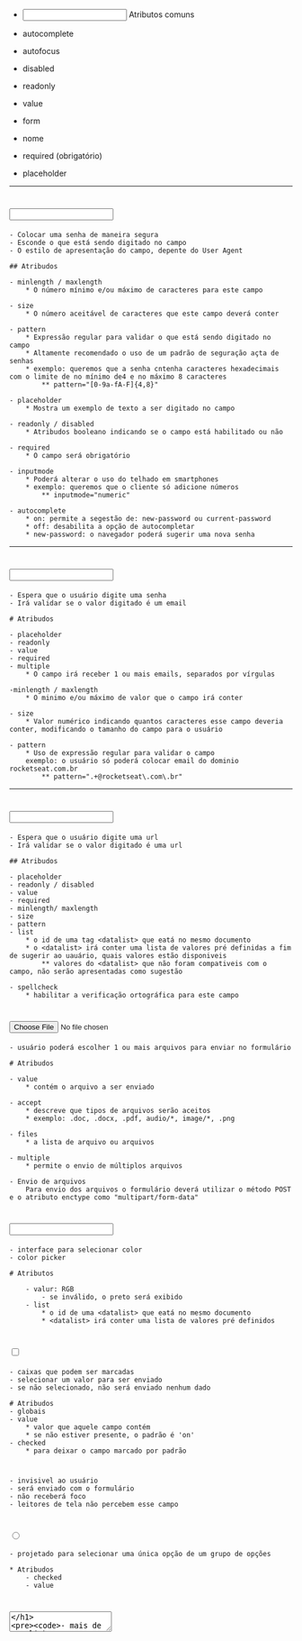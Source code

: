 - <input> Atributos comuns

- autocomplete
- autofocus
- disabled
- readonly
- value
- form
- nome
- required (obrigatório)
- placeholder

--------------------------------

# <input type="password">

    - Colocar uma senha de maneira segura
    - Esconde o que está sendo digitado no campo 
    - O estilo de apresentação do campo, depente do User Agent

    ## Atribudos

    - minlength / maxlength
        * O número mínimo e/ou máximo de caracteres para este campo

    - size
        * O número aceitável de caracteres que este campo deverá conter

    - pattern
        * Expressão regular para validar o que está sendo digitado no campo 
        * Altamente recomendado o uso de um padrão de seguração açta de senhas
        * exemplo: queremos que a senha cntenha caracteres hexadecimais com o limite de no mínimo de4 e no máximo 8 caracteres
            ** pattern="[0-9a-fA-F]{4,8}"

    - placeholder
        * Mostra um exemplo de texto a ser digitado no campo

    - readonly / disabled
        * Atribudos booleano indicando se o campo está habilitado ou não

    - required 
        * O campo será obrigatório

    - inputmode
        * Poderá alterar o uso do telhado em smartphones
        * exemplo: queremos que o cliente só adicione números
            ** inputmode="numeric"

    - autocomplete
        * on: permite a segestão de: new-password ou current-password
        * off: desabilita a opção de autocompletar
        * new-password: o navegador poderá sugerir uma nova senha

-------------------------------------------------

# <input type="email">

    - Espera que o usuário digite uma senha
    - Irá validar se o valor digitado é um email

    # Atribudos

    - placeholder
    - readonly
    - value
    - required 
    - multiple
        * O campo irá receber 1 ou mais emails, separados por vírgulas

    -minlength / maxlength
        * O minimo e/ou máximo de valor que o campo irá conter

    - size
        * Valor numérico indicando quantos caracteres esse campo deveria conter, modificando o tamanho do campo para o usuário

    - pattern
        * Uso de expressão regular para validar o campo
        exemplo: o usuário só poderá colocar email do dominio rocketseat.com.br
            ** pattern=".+@rocketseat\.com\.br"

----------------------------------------------

# <input type="url">

    - Espera que o usuário digite uma url
    - Irá validar se o valor digitado é uma url

    ## Atribudos

    - placeholder
    - readonly / disabled
    - value
    - required
    - minlength/ maxlength
    - size
    - pattern
    - list
        * o id de uma tag <datalist> que eatá no mesmo documento 
        * o <datalist> irá conter uma lista de valores pré definidas a fim de sugerir ao uauário, quais valores estão disponiveis
            ** valores do <datalist> que não foram compativeis com o campo, não serão apresentadas como sugestão

    - spellcheck
        * habilitar a verificação ortográfica para este campo

# <input type="file">

    - usuário poderá escolher 1 ou mais arquivos para enviar no formulário

    # Atribudos

    - value
        * contém o arquivo a ser enviado

    - accept
        * descreve que tipos de arquivos serão aceitos
        * exemplo: .doc, .docx, .pdf, audio/*, image/*, .png

    - files
        * a lista de arquivo ou arquivos

    - multiple
        * permite o envio de múltiplos arquivos

    - Envio de arquivos
        Para envio dos arquivos o formulário deverá utilizar o método POST e o atributo enctype como "multipart/form-data"

# <input type="colorl">

    - interface para selecionar color
    - color picker

    # Atributos

        - valur: RGB
            - se inválido, o preto será exibido
        - list
            * o id de uma <datalist> que eatá no mesmo documento
            * <datalist> irá conter uma lista de valores pré definidos

# <input type="checkbox">

    - caixas que podem ser marcadas 
    - selecionar um valor para ser enviado
    - se não selecionado, não será enviado nenhum dado

    # Atribudos 
    - globais
    - value
        * valor que aquele campo contém 
        * se não estiver presente, o padrão é 'on'
    - checked
        * para deixar o campo marcado por padrão

# <input type="hidden">

    - invisivel ao usuário
    - será enviado com o formulário 
    - não receberá foco
    - leitores de tela não percebem esse campo


# <input type="radio">

    - projetado para selecionar uma única opção de um grupo de opções

    * Atribudos 
        - checked 
        - value

# <textarea>

    - mais de uma linha
    - útil para texto grande

    # Atributos
        * id
        * name
        * rows e cols
        * maxlength e minlength
        * wrap
        - outros
            * autocomplete, autofocus, disabled,
            placeholder, readonly, form, required

# <select>

    - controle que fornece um menu de opção 

    <option>

    - contém as opção a serem selecionadas 
    - atributo necessario 
        - value

    - atributos únicos 
        - multiple
            habilida múltiplas opções
        - size
            quando opções visiveis

# < input type="search">

    - para campos de busca
    - é igual ao campo do tipo 'text' mas poderá ser um pouco diferente dependendo do user agent

    # Atributos

    - list/ datalist
    - pattern
    - aria-label

# <input type="number">

    - entrada de números

    # Atributos
        - min/max
        - step

# <input type="range">

    - controle para selecionar um valor numérico
    - slider ou dial control

    # Atributos 

    - min/max
    - step


## ficar de olho em https://caniuse.com
